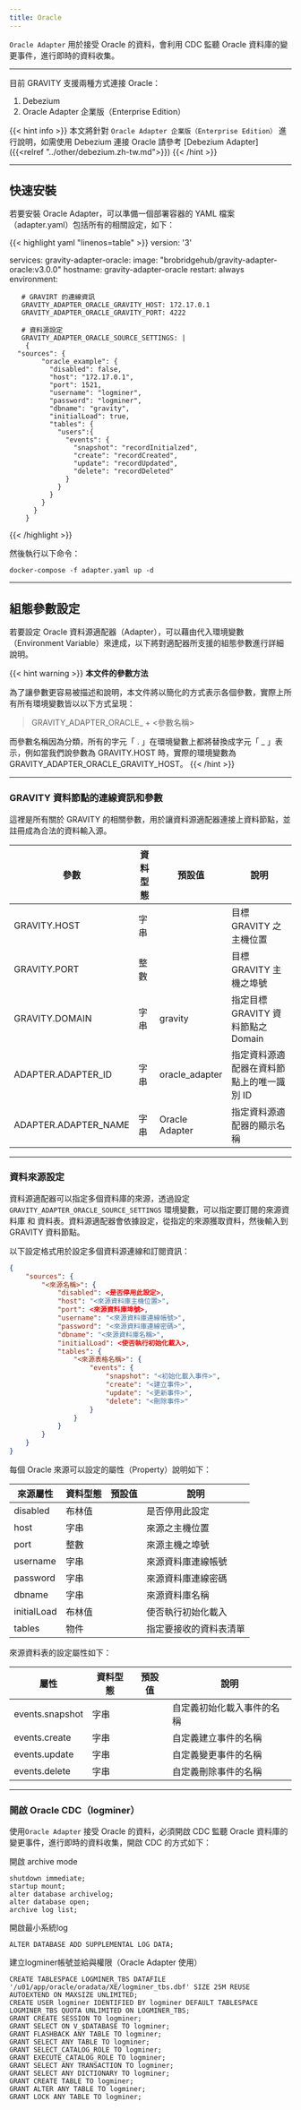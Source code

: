 ```yaml
---
title: Oracle
---
```


`Oracle Adapter` 用於接受 Oracle  的資料，會利用 CDC 監聽 Oracle 資料庫的變更事件，進行即時的資料收集。

---

目前 GRAVITY 支援兩種方式連接 Oracle：

1. Debezium
2. Oracle Adapter 企業版（Enterprise Edition）

{{< hint info >}}
本文將針對 `Oracle Adapter 企業版（Enterprise Edition）` 進行說明，如需使用 Debezium 連接 Oracle 請參考 [Debezium Adapter]({{<relref "../other/debezium.zh-tw.md">}})
{{< /hint >}}

--- 

## 快速安裝

若要安裝 Oracle Adapter，可以準備一個部署容器的 YAML 檔案（adapter.yaml）包括所有的相關設定，如下：

{{< highlight yaml "linenos=table" >}}
version: '3'

services:
   gravity-adapter-oracle:
     image: "brobridgehub/gravity-adapter-oracle:v3.0.0"
     hostname: gravity-adapter-oracle
     restart: always
     environment:

       # GRAVIRT 的連線資訊
       GRAVITY_ADAPTER_ORACLE_GRAVITY_HOST: 172.17.0.1
       GRAVITY_ADAPTER_ORACLE_GRAVITY_PORT: 4222

       # 資料源設定
       GRAVITY_ADAPTER_ORACLE_SOURCE_SETTINGS: |  
        {
	  "sources": {
            "oracle_example": {
              "disabled": false,
              "host": "172.17.0.1",
              "port": 1521,
              "username": "logminer",
              "password": "logminer",
              "dbname": "gravity",
              "initialLoad": true,
              "tables": {
                "users":{
                  "events": {
                    "snapshot": "recordInitialzed",
                    "create": "recordCreated",
                    "update": "recordUpdated",
                    "delete": "recordDeleted"
                  }
                }
              }
            }
          }
        }  
{{< /highlight >}}

然後執行以下命令：

```shell
docker-compose -f adapter.yaml up -d
```

---

## 組態參數設定

若要設定 Oracle 資料源適配器（Adapter），可以藉由代入環境變數（Environment Variable）來達成，以下將對適配器所支援的組態參數進行詳細說明。

{{< hint warning >}}
**本文件的參數方法**

為了讓參數更容易被描述和說明，本文件將以簡化的方式表示各個參數，實際上所有所有環境變數皆以以下方式呈現：

> GRAVITY_ADAPTER_ORACLE_ + <參數名稱>

而參數名稱因為分類，所有的字元「 . 」在環境變數上都將替換成字元「 _ 」表示，例如當我們說參數為 GRAVITY.HOST 時，實際的環境變數為 GRAVITY_ADAPTER_ORACLE_GRAVITY_HOST。
{{< /hint >}}

---

### GRAVITY 資料節點的連線資訊和參數

這裡是所有關於 GRAVITY 的相關參數，用於讓資料源適配器連接上資料節點，並註冊成為合法的資料輸入源。

參數						| 資料型態	| 預設值				| 說明
---							| ---		| ---					| ---
GRAVITY.HOST				| 字串		|						| 目標 GRAVITY 之主機位置
GRAVITY.PORT				| 整數		|						| 目標 GRAVITY 主機之埠號
GRAVITY.DOMAIN				| 字串		| gravity				| 指定目標 GRAVITY 資料節點之 Domain
ADAPTER.ADAPTER_ID			| 字串		| oracle_adapter			| 指定資料源適配器在資料節點上的唯一識別 ID
ADAPTER.ADAPTER_NAME		| 字串		| Oracle Adapter			| 指定資料源適配器的顯示名稱

---

### 資料來源設定

資料源適配器可以指定多個資料庫的來源，透過設定 `GRAVITY_ADAPTER_ORACLE_SOURCE_SETTINGS` 環境變數，可以指定要訂閱的來源資料庫 和 資料表。資料源適配器會依據設定，從指定的來源獲取資料，然後輸入到 GRAVITY 資料節點。

以下設定格式用於設定多個資料源連線和訂閱資訊：

```json
{
	"sources": {
		"<來源名稱>": {
			"disabled": <是否停用此設定>,
			"host": "<來源資料庫主機位置>",
			"port": <來源資料庫埠號>,
			"username": "<來源資料庫連線帳號>",
			"password": "<來源資料庫連線密碼>",
			"dbname": "<來源資料庫名稱>",
			"initialLoad": <使否執行初始化載入>,
			"tables": {
				"<來源表格名稱>": {
					"events": {
						"snapshot": "<初始化載入事件>",
						"create": "<建立事件>",
						"update": "<更新事件>",
						"delete": "<刪除事件>"
					}
				}
			}
		}
	}
}  
```

每個 Oracle 來源可以設定的屬性（Property）說明如下：

來源屬性 					| 資料型態	| 預設值					| 說明
---						| ---		| ---						| ---
disabled					| 布林值	|						| 是否停用此設定
host						| 字串		|						| 來源之主機位置
port						| 整數		|						| 來源主機之埠號
username					| 字串		|						| 來源資料庫連線帳號
password					| 字串		|						| 來源資料庫連線密碼
dbname						| 字串		|						| 來源資料庫名稱
initialLoad					| 布林值	|						| 使否執行初始化載入
tables						| 物件		|						| 指定要接收的資料表清單

來源資料表的設定屬性如下：

屬性 						| 資料型態	| 預設值					| 說明
---						| ---		| ---						| ---
events.snapshot					| 字串		|						| 自定義初始化載入事件的名稱
events.create					| 字串		|						| 自定義建立事件的名稱
events.update					| 字串		|						| 自定義變更事件的名稱
events.delete					| 字串		|						| 自定義刪除事件的名稱

---

### 開啟 Oracle CDC（logminer）

使用`Oracle Adapter` 接受 Oracle 的資料，必須開啟 CDC 監聽 Oracle 資料庫的變更事件，進行即時的資料收集，開啟 CDC 的方式如下：

開啟 archive mode

```
shutdown immediate;
startup mount;
alter database archivelog;
alter database open;
archive log list;
```

開啟最小系統log
```
ALTER DATABASE ADD SUPPLEMENTAL LOG DATA;
```

建立logminer帳號並給與權限（Oracle Adapter 使用）
```
CREATE TABLESPACE LOGMINER_TBS DATAFILE '/u01/app/oracle/oradata/XE/logminer_tbs.dbf' SIZE 25M REUSE AUTOEXTEND ON MAXSIZE UNLIMITED;
CREATE USER logminer IDENTIFIED BY logminer DEFAULT TABLESPACE LOGMINER_TBS QUOTA UNLIMITED ON LOGMINER_TBS;
GRANT CREATE SESSION TO logminer;
GRANT SELECT ON V_$DATABASE TO logminer;
GRANT FLASHBACK ANY TABLE TO logminer;
GRANT SELECT ANY TABLE TO logminer;
GRANT SELECT_CATALOG_ROLE TO logminer;
GRANT EXECUTE_CATALOG_ROLE TO logminer;
GRANT SELECT ANY TRANSACTION TO logminer;
GRANT SELECT ANY DICTIONARY TO logminer;
GRANT CREATE TABLE TO logminer;
GRANT ALTER ANY TABLE TO logminer;
GRANT LOCK ANY TABLE TO logminer;
```


